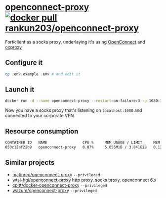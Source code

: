 # [openconnect-proxy](https://github.com/rankun203/openconnect-proxy) [![docker pull rankun203/openconnect-proxy](https://img.shields.io/docker/v/rankun203/openconnect-proxy?label=docker%20pull%20rankun203/openconnect-proxy)](https://hub.docker.com/r/rankun203/openconnect-proxy)

Forticlient as a socks proxy, underlaying it's using [OpenConnect](https://www.infradead.org/openconnect/index.html) and [ocproxy](https://github.com/cernekee/ocproxy)

## Configure it

```bash
cp .env.example .env # and edit it
```

## Launch it

```bash
docker run -d --name openconnect-proxy --restart=on-failure:3 -p 1080:1080 -it --env-file=.env rankun203/openconnect-proxy
```

Now you have a socks proxy that's listening on `localhost:1080` and connected to your corporate VPN

## Resource consumption

```bash
CONTAINER ID   NAME                CPU %     MEM USAGE / LIMIT     MEM %     NET I/O           BLOCK I/O        PIDS
050c12af22b9   openconnect-proxy   0.07%     5.055MiB / 3.841GiB   0.13%     3.36MB / 3.31MB   0B / 0B          5
```

## Similar projects

- [matinrco/openconnect-proxy](https://github.com/matinrco/openconnect-proxy) `--privileged`
- [wtsi-hgi/openconnect-proxy](https://github.com/wtsi-hgi/openconnect-proxy) http proxy, socks proxy, openconnect 6.x
- [cpitt/docker-openconnect-proxy](https://github.com/cpitt/docker-openconnect-proxy) `--privileged`
- [wazum/openconnect-proxy](https://github.com/wazum/openconnect-proxy) `--privileged`
